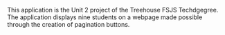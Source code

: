 This application is the Unit 2 project of the Treehouse FSJS Techdgegree. The application displays nine students on a webpage made possible through the creation of pagination buttons.
 
